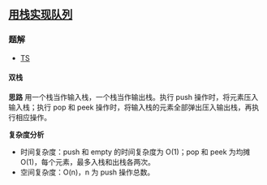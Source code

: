 ## [用栈实现队列](https://leetcode-cn.com/problems/implement-queue-using-stacks/)
### 题解
+ [TS](../../ts/256/232.ts)

#### 双栈
**思路**
用一个栈当作输入栈，一个栈当作输出栈。执行 push 操作时，将元素压入输入栈；执行 pop 和 peek 操作时，将输入栈的元素全部弹出压入输出栈，再执行相应操作。

**复杂度分析**
+ 时间复杂度：push 和 empty 的时间复杂度为 O(1)；pop 和 peek 为均摊 O(1)，每个元素，最多入栈和出栈各两次。
+ 空间复杂度：O(n)，n 为 push 操作总数。